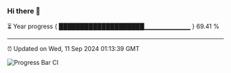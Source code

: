 ### Hi there 👋

⏳ Year progress { ████████████████████▁▁▁▁▁▁▁▁▁▁ } 69.41 %

---

⏰ Updated on Wed, 11 Sep 2024 01:13:39 GMT

![Progress Bar CI](https://github.com/liununu/liununu/workflows/Progress%20Bar%20CI/badge.svg)
